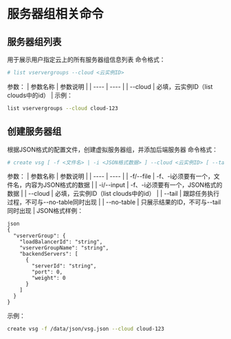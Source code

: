 # 服务器组相关命令
## 服务器组列表
用于展示用户指定云上的所有服务器组信息列表
命令格式：
```bash
# list vservergroups --cloud <云实例ID>
```
参数：
| 参数名称 | 参数说明 |
| ---- | ---- |
| --cloud | 必填，云实例ID（list clouds中的id） |
示例：
```bash
list vservergroups --cloud cloud-123
```
## 创建服务器组
根据JSON格式的配置文件，创建虚拟服务器组，并添加后端服务器
命令格式：
```bash
# create vsg [ -f <文件名> | -i <JSON格式数据> ] --cloud <云实例ID> [ --tail ] [ --no-table ]
```
参数：
| 参数名称 | 参数说明 |
| ---- | ---- |
| -f/--file | -f、-i必须要有一个，文件名，内容为JSON格式的数据 |
| -i/--input | -f、-i必须要有一个，JSON格式的数据 |
| --cloud | 必填，云实例ID（list clouds中的id） |
| --tail | 跟踪任务执行过程，不可与--no-table同时出现 |
| --no-table | 只展示结果的ID，不可与--tail同时出现 |
JSON格式样例：
```
json
{
  "vserverGroup": {
    "loadBalancerId": "string",
    "vserverGroupName": "string",
    "backendServers": [
      {
        "serverId": "string",
        "port": 0,
        "weight": 0
      }
    ]
  }
}
```
示例：
```bash
create vsg -f /data/json/vsg.json --cloud cloud-123
```
